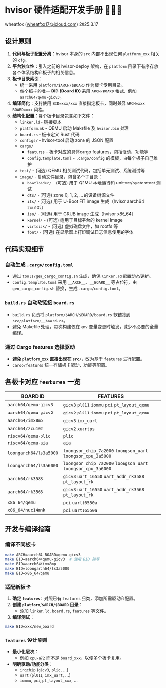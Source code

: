 # hvisor 硬件适配开发手册 🧑🏻‍💻

wheatfox (wheatfox17@icloud.com) 2025.3.17

## 设计原则

1. **代码与板子配置分离**：hvisor 本身的 `src` 内部不出现任何 `platform_xxx` 相关的 `cfg`。
2. **平台独立性**：引入之前的 hvisor-deploy 架构，在 `platform` 目录下有序存放各个体系结构和板子的相关信息。
3. **板卡目录索引**：
   - 统一采用 `platform/$ARCH/$BOARD` 作为板卡专用目录。
   - 每个板卡的唯一 **BID (Board ID)** 采用 `ARCH/BOARD` 格式，例如 `aarch64/qemu-gicv3`。
4. **编译简化**：支持使用 `BID=xxx/xxx` 直接指定板卡，同时兼容 `ARCH=xxx BOARD=xxx` 风格。
5. **结构化配置**：每个板卡目录包含如下文件：
   - `linker.ld` - 链接脚本
   - `platform.mk` - QEMU 启动 Makefile 及 `hvisor.bin` 处理
   - `board.rs` - 板卡定义 Rust 代码
   - `configs/` - hvisor-tool 启动 zone 的 JSON 配置
   - `cargo/`
     - `features` - 板卡对应的具体cargo features，包括驱动、功能等
     - `config.template.toml` -  `.cargo/config` 的模板，由每个板子自己维护
   - `test/` - (可选) QEMU 相关测试代码，包括单元测试、系统测试等
   - `image/` - 启动文件目录，包含多个子目录：
     - `bootloader/` - (可选) 用于 QEMU 本地运行和 unittest/systemtest 测试
     - `dts/` - (可选) zone 0, 1, 2, … 的设备树源文件
     - `its/` - (可选) 用于 U-Boot FIT image 生成（hvisor aarch64 zcu102）
     - `iso/` - (可选) 用于 GRUB image 生成（hvisor x86_64）
     - `kernel/` - (可选) 适用于目标平台的 kernel Image
     - `virtdisk/` - (可选) 虚拟磁盘文件，如 rootfs 等
     - `font/` - (可选) 在显示器上打印调试日志信息使用的字体

## 代码实现细节

### 自动生成 `.cargo/config.toml`
- 通过 `tools/gen_cargo_config.sh` 生成，确保 `linker.ld` 配置动态更新。
- `config.template.toml` 采用 `__ARCH__`、`__BOARD__` 等占位符，由 `gen_cargo_config.sh` 替换，生成 `.cargo/config.toml`。

### `build.rs` 自动软链接 `board.rs`
- `build.rs` 负责将 `platform/$ARCH/$BOARD/board.rs` 软链接到 `src/platform/__board.rs`。
- 避免 Makefile 处理，每次构建仅在 `env` 变量变更时触发，减少不必要的全量编译。

### 通过 Cargo features 选择驱动
- **避免 `platform_xxx` 直接出现在 `src/`**，改为基于 `features` 进行配置。
- `cargo/features` 统一存储板卡驱动、功能等配置。

## 各板卡对应 `features` 一览

| BOARD ID               | FEATURES                                                     |
| ---------------------- | ------------------------------------------------------------ |
| `aarch64/qemu-gicv3`   | `gicv3` `pl011` `iommu` `pci` `pt_layout_qemu`               |
| `aarch64/qemu-gicv2`   | `gicv2` `pl011` `iommu` `pci` `pt_layout_qemu`               |
| `aarch64/imx8mp`       | `gicv3` `imx_uart`                                           |
| `aarch64/zcu102`       | `gicv2` `xuartps`                                            |
| `riscv64/qemu-plic`    | `plic`                                                       |
| `riscv64/qemu-aia`     | `aia`                                                        |
| `loongarch64/ls3a5000` | `loongson_chip_7a2000` `loongson_uart` `loongson_cpu_3a5000` |
| `loongarch64/ls3a6000` | `loongson_chip_7a2000` `loongson_uart` `loongson_cpu_3a6000` |
| `aarch64/rk3588`       | `gicv3` `uart_16550` `uart_addr_rk3588` `pt_layout_rk`       |
| `aarch64/rk3568`       | `gicv3` `uart_16550` `uart_addr_rk3568` `pt_layout_rk`       |
| `x86_64/qemu         ` | `pci` `uart16550a`                                           |
| `x86_64/nuc14mnk     ` | `pci` `uart16550a`                                           |

## 开发与编译指南

### 编译不同板卡

```bash
make ARCH=aarch64 BOARD=qemu-gicv3
make BID=aarch64/qemu-gicv3  # 使用 BID 简写
make BID=aarch64/imx8mp
make BID=loongarch64/ls3a5000
make BID=x86_64/qemu
```

### 适配新板卡

1. **确定 `features`**：对照已有 `features` 归类，添加所需驱动和配置。
2. **创建 `platform/$ARCH/$BOARD` 目录**：
   - 添加 `linker.ld`, `board.rs`, `features` 等文件。
3. **编译测试**：

```bash
make BID=xxx/new_board
```

### `features` 设计原则

- **最小化层次**：
  - 例如 `cpu-a72` 而不是 `board_xxx`，以便多个板卡复用。
- **明确驱动/功能分类**：
  - `irqchip` (`gicv3`, `plic`, ...)
  - `uart` (`pl011`, `imx_uart`, ...)
  - `iommu`, `pci`, `pt_layout_xxx`, ...